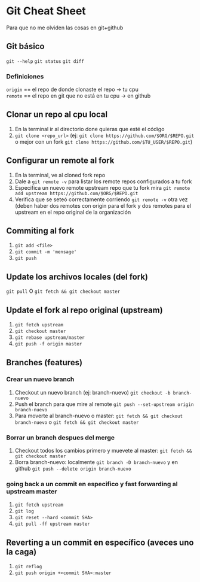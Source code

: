 # Git Cheat Sheet

Para que no me olviden las cosas en git+github


## Git básico

`git --help` 
`git status`
`git diff`

### Definiciones
`origin` == el repo de donde clonaste el repo -> tu cpu  
`remote` == el repo en git que no está en tu cpu -> en github


## Clonar un repo al cpu local

1) En la terminal ir al directorio done quieras que esté el código
2) `git clone <repo_url>` (ej: `git clone https://github.com/$ORG/$REPO.git` o mejor con un fork `git clone https://github.com/$TU_USER/$REPO.git`)


## Configurar un remote al fork

1) En la terminal, ve al cloned fork repo
2) Dale a `git remote -v` para listar los remote repos configurados a tu fork
3) Especifica un nuevo remote upstream repo que tu fork mira `git remote add upstream https://github.com/$ORG/$REPO.git`
4) Verifica que se seteó correctamente corriendo `git remote -v` otra vez (deben haber dos remotes con origin para el fork y dos remotes para el upstream en el repo original de la organización


## Commiting al fork

1) `git add <file>`
2) `git commit -m 'mensage'`
3) `git push`


## Update los archivos locales (del fork)

`git pull` O `git fetch && git checkout master`


## Update el fork al repo original (upstream)

1) `git fetch upstream`
2) `git checkout master`
3) `git rebase upstream/master`
4) `git push -f origin master`


## Branches (features)

### Crear un nuevo branch

1) Checkout un nuevo branch (ej: branch-nuevo) `git checkout -b branch-nuevo`
2) Push el branch para que mire al remote `git push --set-upstream origin branch-nuevo`
3) Para moverte al branch-nuevo o master: `git fetch && git checkout branch-nuevo` o `git fetch && git checkout master`

### Borrar un branch despues del merge

1) Checkout todos los cambios primero y muevete al master: `git fetch && git checkout master`
2) Borra branch-nuevo: localmente `git branch -D branch-nuevo` y en github `git push --delete origin branch-nuevo`

### going back a un commit en especifico y fast forwarding al upstream master
1) `git fetch upstream`
2) `git log`
3) `git reset --hard <commit SHA>`
4) `git pull -ff upstream master`


## Reverting a un commit en específico (aveces uno la caga)
1) `git reflog`
2) `git push origin +<commit SHA>:master`

